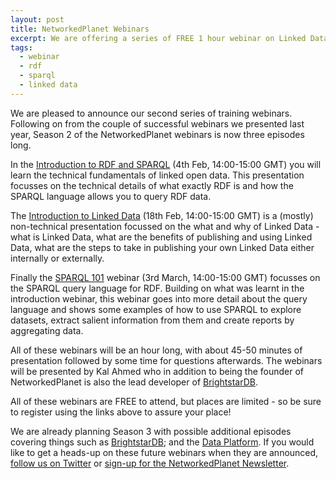 ```yaml
---
layout: post
title: NetworkedPlanet Webinars
excerpt: We are offering a series of FREE 1 hour webinar on Linked Data and related topics. Read on for details and the sign-up links!
tags:
  - webinar
  - rdf
  - sparql
  - linked data
---
```


We are pleased to announce our second series of training webinars. Following on from the couple of successful webinars we presented
last year, Season 2 of the NetworkedPlanet webinars is now three episodes long.

In the [Introduction to RDF and SPARQL](https://www.eventbrite.co.uk/e/webinar-introduction-to-rdf-and-sparql-tickets-20856883500)
(4th Feb, 14:00-15:00 GMT) you will learn the technical fundamentals of linked open data. 
This presentation focusses on the technical details of what exactly RDF is and how the SPARQL language allows you to query RDF data.

The [Introduction to Linked Data](https://www.eventbrite.co.uk/e/webinar-introduction-to-linked-data-tickets-20857152304) 
(18th Feb, 14:00-15:00 GMT) is a (mostly) non-technical presentation focussed on the what and why of Linked Data - what is Linked Data, what are 
the benefits of publishing and using Linked Data, what are the steps to take in publishing your own
Linked Data either internally or externally.

Finally the [SPARQL 101](https://www.eventbrite.co.uk/e/webinar-sparql-101-tickets-20857308772) webinar (3rd March, 14:00-15:00 GMT) focusses on the SPARQL
query language for RDF. Building on what was learnt in the introduction webinar, this webinar goes into more detail about the query
language and shows some examples of how to use SPARQL to explore datasets, extract salient information from them and create reports
by aggregating data.

All of these webinars will be an hour long, with about 45-50 minutes of presentation followed by some time for questions afterwards.
The webinars will be presented by Kal Ahmed who in addition to being the founder of NetworkedPlanet is also the lead developer of [BrightstarDB](http://brightstardb.com/).

All of these webinars are FREE to attend, but places are limited - so be sure to register using the links above to assure your place!

We are already planning Season 3 with possible additional episodes covering things such as [BrightstarDB](http://brightstardb.com/);
and the [Data Platform](http://dataplatform.co.uk/). If you would like to get a heads-up on these
future webinars when they are announced, [follow us on Twitter](https://twitter.com/nwplanet) or [sign-up for the NetworkedPlanet Newsletter](/#contact).